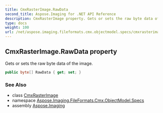 ```yaml
---
title: CmxRasterImage.RawData
second_title: Aspose.Imaging for .NET API Reference
description: CmxRasterImage property. Gets or sets the raw byte data of the image
type: docs
weight: 100
url: /net/aspose.imaging.fileformats.cmx.objectmodel.specs/cmxrasterimage/rawdata/
---
```

## CmxRasterImage.RawData property

Gets or sets the raw byte data of the image.

```csharp
public byte[] RawData { get; set; }
```

### See Also

* class [CmxRasterImage](../)
* namespace [Aspose.Imaging.FileFormats.Cmx.ObjectModel.Specs](../../cmxrasterimage/)
* assembly [Aspose.Imaging](../../../)


